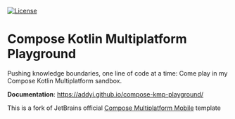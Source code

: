 [![License](https://img.shields.io/badge/License-Apache_2.0-blue.svg)](https://opensource.org/licenses/Apache-2.0)

# Compose Kotlin Multiplatform Playground

Pushing knowledge boundaries, one line of code at a time: Come play in my Compose Kotlin Multiplatform sandbox.

**Documentation**: https://addyi.github.io/compose-kmp-playground/

This is a fork of JetBrains official [Compose Multiplatform Mobile][officialTemplate] template

[officialTemplate]: https://github.com/JetBrains/compose-multiplatform-ios-android-template
